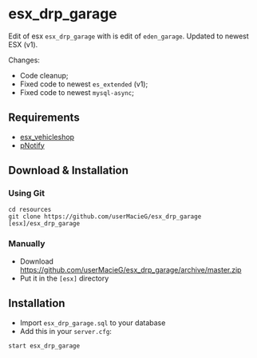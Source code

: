 # esx_drp_garage

Edit of esx `esx_drp_garage` with is edit of `eden_garage`.
Updated to newest ESX (v1).

Changes:
- Code cleanup;
- Fixed code to newest `es_extended` (v1);
- Fixed code to newest `mysql-async`;

## Requirements
* [esx_vehicleshop](https://github.com/ESX-Org/esx_vehicleshop)
* [pNotify](https://github.com/Nick78111/pNotify)


## Download & Installation

### Using Git
```
cd resources
git clone https://github.com/userMacieG/esx_drp_garage [esx]/esx_drp_garage
```

### Manually
- Download https://github.com/userMacieG/esx_drp_garage/archive/master.zip
- Put it in the `[esx]` directory

## Installation
- Import `esx_drp_garage.sql` to your database
- Add this in your `server.cfg`:

```
start esx_drp_garage
```
